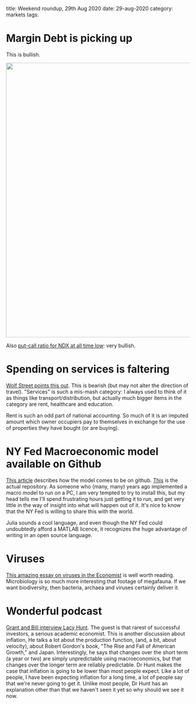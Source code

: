 title: Weekend roundup, 29th Aug 2020
date: 29-aug-2020
category: markets
tags:

# Margin Debt is picking up

This is bullish.

<img src="https://tme1.fra1.digitaloceanspaces.com/images/7a29689f327574fa4b4f9afc1ecb7970" width=750>

Also [put-call ratio for NDX at all time low](https://twitter.com/markbspiegel/status/1299691962543603712): very bullish.

# Spending on services is faltering

[Wolf Street points this out](https://wolfstreet.com/2020/08/28/twisted-picture-emerges-of-a-consumer-economy-running-on-fumes-of-stimulus/).
This is bearish (but may not alter the direction of travel).
"Services" is such a mis-mash category: I always used to think of it as things like transport/distribution, but actually much bigger items in the category are rent, healthcare and education. 

Rent is such an odd part of national accounting. So much of it is an imputed amount which owner occupiers pay to themselves in exchange for the use of properties they have bought (or are buying).

# NY Fed Macroeconomic model available on Github

[This article](https://libertystreeteconomics.newyorkfed.org/2015/12/the-frbny-dsge-model-meets-julia.html) describes how the model comes to be on github.
[This](https://github.com/FRBNY-DSGE/DSGE.jl) is the actual repository.
As someone who (many, many) years ago implemented a macro model to run on a PC, I am very tempted to 
try to install this, but my head tells me I'll spend frustrating hours just getting it to run,
and get very little in the way of insight into what will happen out of it.
It's nice to know that the NY Fed is willing to share this with the world.

Julia sounds a cool language, and even though the NY Fed could undoubtedly afford a MATLAB licence,
it recognizes the huge advantage of writing in an open source language.

# Viruses

[This amazing essay on viruses in the Economist](https://www.economist.com/essay/2020/08/20/viruses-have-big-impacts-on-ecology-and-evolution-as-well-as-human-health) is well worth reading.
Microbiology is so much more interesting that footage of megafauna.
If we want biodiversity, then bacteria, archaea and viruses certainly deliver it.

# Wonderful podcast	

[Grant and Bill interview Lacy Hunt](https://medium.com/@ttmygh/grant-williams-podcast-lacy-hunt-8409df5eb203).
The guest is that rarest of successful investors, a serious academic economist.
This is another discussion about inflation, 
He talks a lot about the production function, (and, a bit, about velocity), about Robert Gordon's book, 
"The Rise and Fall of American Growth," and Japan.
Interestingly, he says that changes over the short term (a year or two) are simply unpredictable 
using macroeconomics, but that changes over the longer term are reliably predictable.
Dr Hunt makes the case that inflation is going to be lower than most people expect.
Like a lot of people, I have been expecting inflation for a long time,
a lot of people say that we're never going to get it.
Unlike most people, Dr Hunt has an explanation other than that we haven't seen it yet so why should we see it now.





